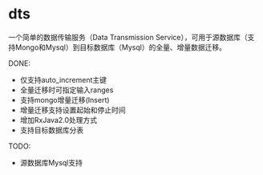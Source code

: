 # dts
一个简单的数据传输服务（Data Transmission Service），可用于源数据库（支持Mongo和Mysql）到目标数据库（Mysql）的全量、增量数据迁移。

DONE:
- 仅支持auto_increment主键
- 全量迁移时可指定输入ranges
- 支持mongo增量迁移(Insert)
- 增量迁移支持设置起始和停止时间
- 增加RxJava2.0处理方式
- 支持目标数据库分表

TODO:
- 源数据库Mysql支持